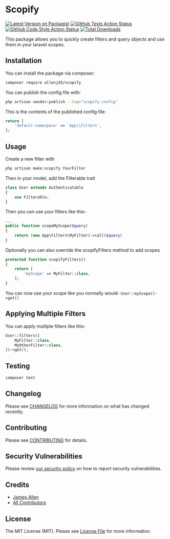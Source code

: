 # Scopify

[![Latest Version on Packagist](https://img.shields.io/packagist/v/allenjd3/scopify.svg?style=flat-square)](https://packagist.org/packages/allenjd3/scopify)
[![GitHub Tests Action Status](https://img.shields.io/github/actions/workflow/status/allenjd3/scopify/run-tests.yml?branch=main&label=tests&style=flat-square)](https://github.com/allenjd3/scopify/actions?query=workflow%3Arun-tests+branch%3Amain)
[![GitHub Code Style Action Status](https://img.shields.io/github/actions/workflow/status/allenjd3/scopify/fix-php-code-style-issues.yml?branch=main&label=code%20style&style=flat-square)](https://github.com/allenjd3/scopify/actions?query=workflow%3A"Fix+PHP+code+style+issues"+branch%3Amain)
[![Total Downloads](https://img.shields.io/packagist/dt/allenjd3/scopify.svg?style=flat-square)](https://packagist.org/packages/allenjd3/scopify)

This package allows you to quickly create filters and query objects and use them in your laravel scopes.

## Installation

You can install the package via composer:

```bash
composer require allenjd3/scopify
```

You can publish the config file with:

```bash
php artisan vendor:publish --tag="scopify-config"
```

This is the contents of the published config file:

```php
return [
    'default-namespace' => 'App\\Filters',
];
```

## Usage

Create a new filter with

```bash
php artisan make:scopify YourFilter
```

Then in your model, add the Filterable trait

```php
class User extends Authenticatable
{
    use Filterable;
}
```

Then you can use your filters like this-

```php
...
public function scopeMyScope($query)
{
    return (new App\Filters\MyFilter)->call($query)
}
```

Optionally you can also override the scopifyFilters method to add scopes

```php
protected function scopifyFilters()
{
    return [
        'myScope' => MyFilter::class,
    ];
}
```

You can now use your scope like you normally would- `User::myScope()->get()`

## Applying Multiple Filters

You can apply multiple filters like this-

```php
User::filters([
    MyFilter::class,
    MyOtherFilter::class,
])->get();
```

## Testing

```bash
composer test
```

## Changelog

Please see [CHANGELOG](CHANGELOG.md) for more information on what has changed recently.

## Contributing

Please see [CONTRIBUTING](CONTRIBUTING.md) for details.

## Security Vulnerabilities

Please review [our security policy](../../security/policy) on how to report security vulnerabilities.

## Credits

- [James Allen](https://github.com/allenjd3)
- [All Contributors](../../contributors)

## License

The MIT License (MIT). Please see [License File](LICENSE.md) for more information.
